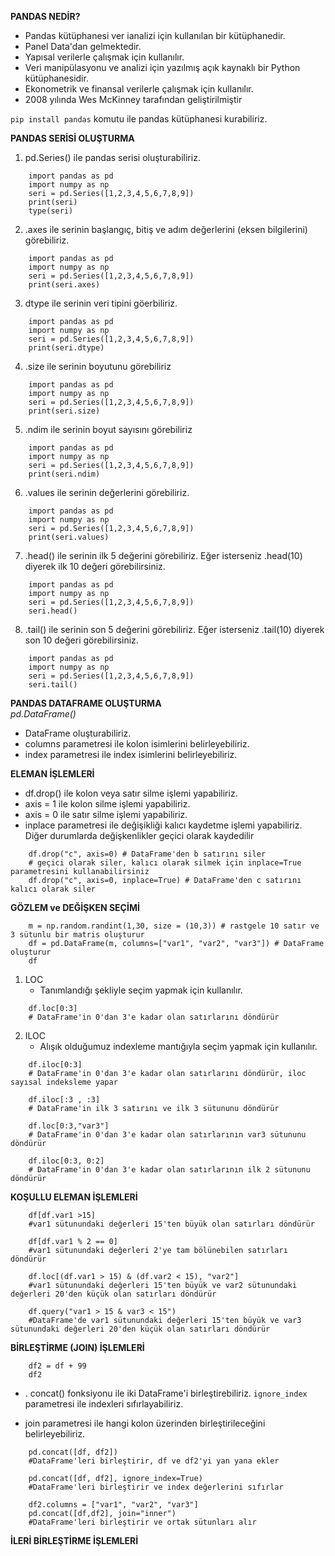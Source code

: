 **PANDAS NEDİR?**<br>
- Pandas kütüphanesi ver ianalizi için kullanılan bir kütüphanedir.<br>
- Panel Data'dan gelmektedir.<br>
- Yapısal verilerle çalışmak için kullanılır.<br>
- Veri manipülasyonu ve analizi için yazılmış açık kaynaklı bir Python kütüphanesidir.<br>
- Ekonometrik ve finansal verilerle çalışmak için kullanılır.<br>
- 2008 yılında Wes McKinney tarafından geliştirilmiştir<br>

`pip install pandas` komutu ile pandas kütüphanesi kurabiliriz.<br>

**PANDAS SERİSİ OLUŞTURMA**<br>
1. pd.Series() ile pandas serisi oluşturabiliriz.<br>

```
    import pandas as pd
    import numpy as np
    seri = pd.Series([1,2,3,4,5,6,7,8,9])
    print(seri)
    type(seri)
```
2. .axes ile serinin başlangıç, bitiş ve adım değerlerini (eksen bilgilerini) görebiliriz.<br>

```
    import pandas as pd
    import numpy as np
    seri = pd.Series([1,2,3,4,5,6,7,8,9])   
    print(seri.axes)
```

3. dtype ile serinin veri tipini göerbiliriz.<br>

```
    import pandas as pd
    import numpy as np
    seri = pd.Series([1,2,3,4,5,6,7,8,9])
    print(seri.dtype)
```

4. .size ile serinin boyutunu görebiliriz<br>

```
    import pandas as pd
    import numpy as np
    seri = pd.Series([1,2,3,4,5,6,7,8,9])
    print(seri.size)
```

5. .ndim ile serinin boyut sayısını görebiliriz<br>
```
    import pandas as pd
    import numpy as np
    seri = pd.Series([1,2,3,4,5,6,7,8,9])
    print(seri.ndim)
```

6. .values ile serinin değerlerini görebiliriz.<br>

```
    import pandas as pd
    import numpy as np
    seri = pd.Series([1,2,3,4,5,6,7,8,9])
    print(seri.values)
```

7. .head() ile serinin ilk 5 değerini görebiliriz. Eğer isterseniz .head(10) diyerek ilk 10 değeri görebilirsiniz.<br>

```
    import pandas as pd
    import numpy as np
    seri = pd.Series([1,2,3,4,5,6,7,8,9])
    seri.head()
```

8. .tail() ile serinin son 5 değerini görebiliriz. Eğer isterseniz .tail(10) diyerek son 10 değeri görebilirsiniz.<br>

```
    import pandas as pd
    import numpy as np
    seri = pd.Series([1,2,3,4,5,6,7,8,9])
    seri.tail()
```

**PANDAS DATAFRAME OLUŞTURMA**<br>
*pd.DataFrame()* <br>
- DataFrame oluşturabiliriz.<br>
- columns parametresi ile kolon isimlerini belirleyebiliriz.<br>
- index parametresi ile index isimlerini belirleyebiliriz.<br>

**ELEMAN İŞLEMLERİ**<br>
- df.drop() ile kolon veya satır silme işlemi yapabiliriz.<br>
- axis = 1 ile kolon silme işlemi yapabiliriz.<br>
- axis = 0 ile satır silme işlemi yapabiliriz.<br>
- inplace parametresi ile değişikliği kalıcı kaydetme işlemi yapabiliriz. Diğer durumlarda değişkenlikler geçici olarak kaydedilir<br>

```
    df.drop("c", axis=0) # DataFrame'den b satırını siler
    # geçici olarak siler, kalıcı olarak silmek için inplace=True parametresini kullanabilirsiniz
    df.drop("c", axis=0, inplace=True) # DataFrame'den c satırını kalıcı olarak siler
```

**GÖZLEM ve DEĞİŞKEN SEÇİMİ**<br>

```
    m = np.random.randint(1,30, size = (10,3)) # rastgele 10 satır ve 3 sütunlu bir matris oluşturur
    df = pd.DataFrame(m, columns=["var1", "var2", "var3"]) # DataFrame oluşturur
    df
```

1. LOC<br>
    - Tanımlandığı şekliyle seçim yapmak için kullanılır.<br>

```
    df.loc[0:3] 
    # DataFrame'in 0'dan 3'e kadar olan satırlarını döndürür
```

2. ILOC<br>
    - Alışık olduğumuz indexleme mantığıyla seçim yapmak için kullanılır.<br>

```
    df.iloc[0:3] 
    # DataFrame'in 0'dan 3'e kadar olan satırlarını döndürür, iloc sayısal indeksleme yapar

    df.iloc[:3 , :3] 
    # DataFrame'in ilk 3 satırını ve ilk 3 sütununu döndürür

    df.loc[0:3,"var3"] 
    # DataFrame'in 0'dan 3'e kadar olan satırlarının var3 sütununu döndürür   

    df.iloc[0:3, 0:2] 
    # DataFrame'in 0'dan 3'e kadar olan satırlarının ilk 2 sütununu döndürür
```

**KOŞULLU ELEMAN İŞLEMLERİ**<br>

```
    df[df.var1 >15] 
    #var1 sütunundaki değerleri 15'ten büyük olan satırları döndürür   

    df[df.var1 % 2 == 0] 
    #var1 sütunundaki değerleri 2'ye tam bölünebilen satırları döndürür

    df.loc[(df.var1 > 15) & (df.var2 < 15), "var2"] 
    #var1 sütunundaki değerleri 15'ten büyük ve var2 sütunundaki değerleri 20'den küçük olan satırları döndürür

    df.query("var1 > 15 & var3 < 15")
    #DataFrame'de var1 sütunundaki değerleri 15'ten büyük ve var3 sütunundaki değerleri 20'den küçük olan satırları döndürür
```

**BİRLEŞTİRME (JOIN) İŞLEMLERİ**<br>

```
    df2 = df + 99
    df2
```

- . concat() fonksiyonu ile iki DataFrame'i birleştirebiliriz. `ignore_index` parametresi ile indexleri sıfırlayabiliriz.<br>

- join parametresi ile hangi kolon üzerinden birleştirileceğini belirleyebiliriz.<br>

```
    pd.concat([df, df2])
    #DataFrame'leri birleştirir, df ve df2'yi yan yana ekler

    pd.concat([df, df2], ignore_index=True)
    #DataFrame'leri birleştirir ve index değerlerini sıfırlar

    df2.columns = ["var1", "var2", "var3"] 
    pd.concat([df,df2], join="inner")
    #DataFrame'leri birleştirir ve ortak sütunları alır
```

**İLERİ BİRLEŞTİRME İŞLEMLERİ**<br>

